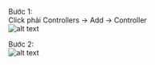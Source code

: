 Bước 1:<br>
Click phải Controllers -> Add -> Controller<br>
![alt text](https://github.com/vanhuong917/Intership_2021/blob/main/Documents/CreateCotroller/Capture1.PNG)

Bước 2:<br>
![alt text](https://github.com/vanhuong917/Intership_2021/blob/main/Documents/CreateCotroller/Capture2.PNG)